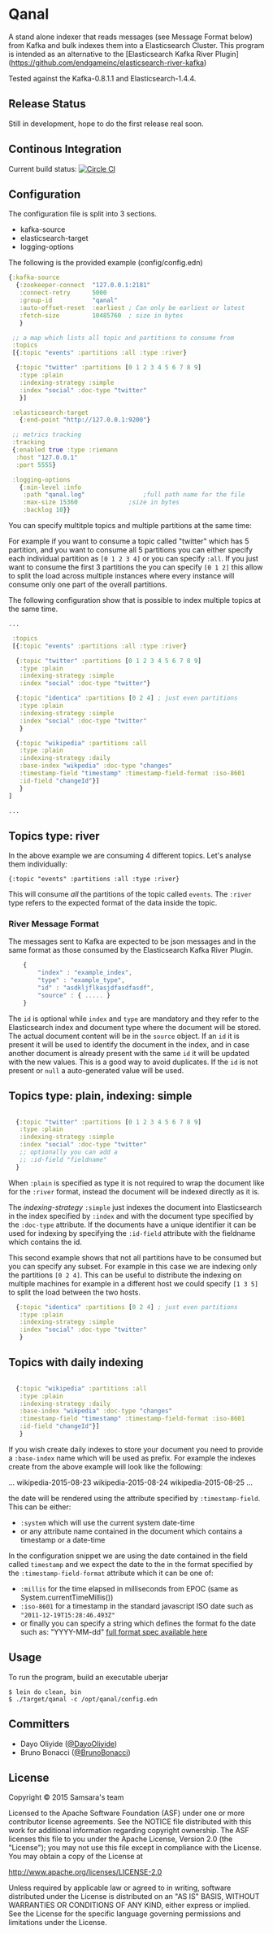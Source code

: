 # Qanal

A stand alone indexer that reads messages (see Message Format below) from Kafka and bulk indexes them into a Elasticsearch Cluster.
This program is intended as an alternative to the [Elasticsearch Kafka River Plugin] (https://github.com/endgameinc/elasticsearch-river-kafka)

Tested against the Kafka-0.8.1.1 and Elasticsearch-1.4.4.

## Release Status
Still in development, hope to do the first release real soon.

## Continous Integration
Current build status: [![Circle CI](https://circleci.com/gh/samsara/qanal/tree/master.svg?style=shield)](https://circleci.com/gh/samsara/qanal/tree/master)


## Configuration
The configuration file is split into 3 sections.
  * kafka-source
  * elasticsearch-target
  * logging-options

The following is the provided example (config/config.edn)

```clojure
{:kafka-source
  {:zookeeper-connect  "127.0.0.1:2181"
   :connect-retry      5000
   :group-id	       "qanal"
   :auto-offset-reset  :earliest ; Can only be earliest or latest
   :fetch-size	       10485760	 ; size in bytes
   }

 ;; a map which lists all topic and partitions to consume from
 :topics
 [{:topic "events" :partitions :all :type :river}

  {:topic "twitter" :partitions [0 1 2 3 4 5 6 7 8 9]
   :type :plain
   :indexing-strategy :simple
   :index "social" :doc-type "twitter"
   }]

 :elasticsearch-target
   {:end-point "http://127.0.0.1:9200"}

 ;; metrics tracking
 :tracking
 {:enabled true :type :riemann
  :host "127.0.0.1"
  :port 5555}

 :logging-options
   {:min-level :info
    :path "qanal.log"			     ;full path name for the file
    :max-size 15360			     ;size in bytes
    :backlog 10}}
```

You can specify multitple topics and multiple partitions at the same time:

For example if you want to consume a topic called "twitter" which has
5 partition, and you want to consume all 5 partitions you can either
specify each individual partition as `[0 1 2 3 4]` or you can specify
`:all`.  If you just want to consume the first 3 partitions the you
can specify `[0 1 2]` this allow to split the load across multiple
instances where every instance will consume only one part of the
overall partitions.

The following configuration show that is possible to index multiple
topics at the same time.

```Clojure
...

 :topics
 [{:topic "events" :partitions :all :type :river}

  {:topic "twitter" :partitions [0 1 2 3 4 5 6 7 8 9]
   :type :plain
   :indexing-strategy :simple
   :index "social" :doc-type "twitter"}

  {:topic "identica" :partitions [0 2 4] ; just even partitions
   :type :plain
   :indexing-strategy :simple
   :index "social" :doc-type "twitter"
   }

  {:topic "wikipedia" :partitions :all
   :type :plain
   :indexing-strategy :daily
   :base-index "wikpedia" :doc-type "changes"
   :timestamp-field "timestamp" :timestamp-field-format :iso-8601
   :id-field "changeId"}]
   }
]

...
```

## Topics type: river

In the above example we are consuming 4 different topics. Let's analyse them
individually:

```
{:topic "events" :partitions :all :type :river}
```
This will consume *all* the partitions of the topic called `events`.
The `:river` type refers to the expected format of the data inside the topic.

### River Message Format


The messages sent to Kafka are expected to be json messages and in the
same format as those consumed by the Elasticsearch Kafka River Plugin.

```Javascript
	{
		"index" : "example_index",
		"type" : "example_type",
		"id" : "asdkljflkasjdfasdfasdf",
		"source" : { ..... }
	}
```

The `id` is optional while `index` and `type` are mandatory and they
refer to the Elasticsearch index and document type where the document
will be stored. The actual document content will be in the `source`
object. If an `id` it is present it will be used to identify the
document in the index, and in case another document is already present
with the same `id` it will be updated with the new values.  This is a
good way to avoid duplicates. If the `id` is not present or `null` a
auto-generated value will be used.

## Topics type: plain, indexing: simple

```Clojure

  {:topic "twitter" :partitions [0 1 2 3 4 5 6 7 8 9]
   :type :plain
   :indexing-strategy :simple
   :index "social" :doc-type "twitter"
   ;; optionally you can add a
   ;; :id-field "fieldname"
  }

```

When `:plain` is specified as type it is not required to wrap
the document like for the `:river` format, instead the document
will be indexed directly as it is.

The *indexing-strategy* `:simple` just indexes the document into
Elasticsearch in the index specified by `:index` and with the document
type specified by the `:doc-type` attribute.  If the documents have a
unique identifier it can be used for indexing by specifying the
`:id-field` attribute with the fieldname which contains the id.

This second example shows that not all partitions have to be consumed
but you can specify any subset. For example in this case we are
indexing only the partitions `[0 2 4]`.  This can be useful to
distribute the indexing on multiple machines for example in a
different host we could specify `[1 3 5]` to split the load between
the two hosts.

```Clojure
  {:topic "identica" :partitions [0 2 4] ; just even partitions
   :type :plain
   :indexing-strategy :simple
   :index "social" :doc-type "twitter"
   }

```

## Topics with daily indexing

```Clojure

  {:topic "wikipedia" :partitions :all
   :type :plain
   :indexing-strategy :daily
   :base-index "wikpedia" :doc-type "changes"
   :timestamp-field "timestamp" :timestamp-field-format :iso-8601
   :id-field "changeId"}]
   }

```

If you wish create daily indexes to store your document you need
to provide a `:base-index` name which will be used as prefix.
For example the indexes create from the above example will look
like the following:

   ...
   wikipedia-2015-08-23
   wikipedia-2015-08-24
   wikipedia-2015-08-25
   ...

the date will be rendered using the attribute specified by
`:timestamp-field`. This can be either:

  - `:system` which will use the current system date-time
  - or any attribute name contained in the document which contains a
    timestamp or a date-time

In the configuration snippet we are using the date contained in the
field called `timestamp` and we expect the date to the in the format
specified by the `:timestamp-field-format` attribute which it can be
one of:

  - `:millis` for the time elapsed in milliseconds from EPOC (same as System.currentTimeMillis())
  - `:iso-8601` for a timestamp in the standard javascript ISO date such as `"2011-12-19T15:28:46.493Z"`
  - or finally you can specify a string which defines the format fo the date such as: "YYYY-MM-dd" [full format spec available here](http://www.joda.org/joda-time/apidocs/org/joda/time/format/DateTimeFormat.html)

## Usage

To run the program, build an executable uberjar

    $ lein do clean, bin
    $ ./target/qanal -c /opt/qanal/config.edn

## Committers

  * Dayo Oliyide  ([@DayoOliyide](https://github.com/DayoOliyide))
  * Bruno Bonacci ([@BrunoBonacci](https://github.com/BrunoBonacci))

## License

Copyright © 2015 Samsara's team

Licensed to the Apache Software Foundation (ASF) under one
or more contributor license agreements.  See the NOTICE file
distributed with this work for additional information
regarding copyright ownership.  The ASF licenses this file
to you under the Apache License, Version 2.0 (the
"License"); you may not use this file except in compliance
with the License.  You may obtain a copy of the License at

  http://www.apache.org/licenses/LICENSE-2.0

Unless required by applicable law or agreed to in writing,
software distributed under the License is distributed on an
"AS IS" BASIS, WITHOUT WARRANTIES OR CONDITIONS OF ANY
KIND, either express or implied.  See the License for the
specific language governing permissions and limitations
under the License.
